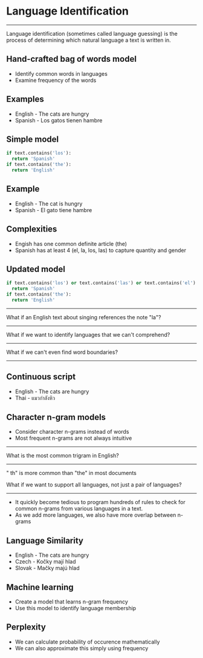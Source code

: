 Language Identification
=======================

---

Language identification (sometimes called language guessing) is the process of determining which natural language a text is written in.

Hand-crafted bag of words model
-------------------------------

- Identify common words in languages
- Examine frequency of the words

Examples
--------

- English - The cats are hungry
- Spanish - Los gatos tienen hambre

Simple model
------------

```python
if text.contains('los'):
  return 'Spanish'
if text.contains('the'):
  return 'English'
```

Example
-------

- English - The cat is hungry
- Spanish - El gato tiene hambre

Complexities
------------

- Engish has one common definite article (the)
- Spanish has at least 4 (el, la, los, las) to capture quantity and gender

Updated model
------------

```python
if text.contains('los') or text.contains('las') or text.contains('el') or text.contains('la'):
  return 'Spanish'
if text.contains('the'):
  return 'English'
```

---

What if an English text about singing references the note "la"?

---

What if we want to identify languages that we can't comprehend?

---

What if we can't even find word boundaries?

---

Continuous script
-----------------

- English - The cats are hungry
- Thai - แมวกำลังหิว

Character n-gram models
-----------------------

- Consider character n-grams instead of words
- Most frequent n-grams are not always intuitive

---

What is the most common trigram in English?

---

" th" is more common than "the" in most documents

What if we want to support all languages, not just a pair of languages?

---

- It quickly become tedious to program hundreds of rules to check for common n-grams from various languages in a text.
- As we add more languages, we also have more overlap between n-grams

Language Similarity
-------------------

- English - The cats are hungry
- Czech - Kočky mají hlad
- Slovak - Mačky majú hlad 

Machine learning
----------------

- Create a model that learns n-gram frequency
- Use this model to identify language membership

Perplexity
----------

- We can calculate probability of occurence mathematically
- We can also approximate this simply using frequency
